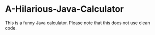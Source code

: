 # A-Hilarious-Java-Calculator
This is a funny Java calculator. Please note that this does not use clean code. 
